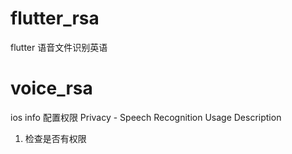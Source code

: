# flutter_rsa
flutter 语音文件识别英语
# voice_rsa


ios info 配置权限 Privacy - Speech Recognition Usage Description

1. 检查是否有权限
